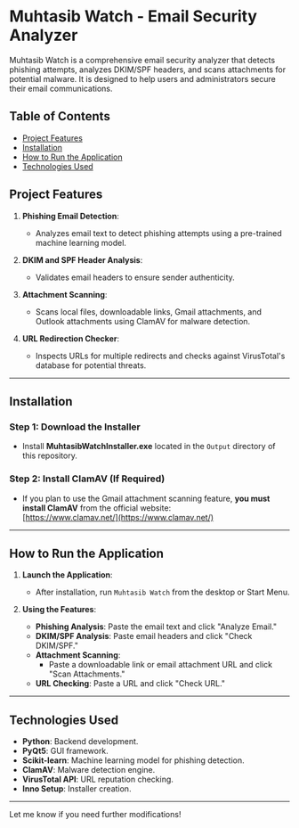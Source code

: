 # Muhtasib Watch - Email Security Analyzer

Muhtasib Watch is a comprehensive email security analyzer that detects phishing attempts, analyzes DKIM/SPF headers, and scans attachments for potential malware. It is designed to help users and administrators secure their email communications.

## Table of Contents
- [Project Features](#project-features)
- [Installation](#installation)
- [How to Run the Application](#how-to-run-the-application)
- [Technologies Used](#technologies-used)

## Project Features
1. **Phishing Email Detection**:
   - Analyzes email text to detect phishing attempts using a pre-trained machine learning model.
   
2. **DKIM and SPF Header Analysis**:
   - Validates email headers to ensure sender authenticity.

3. **Attachment Scanning**:
   - Scans local files, downloadable links, Gmail attachments, and Outlook attachments using ClamAV for malware detection.

4. **URL Redirection Checker**:
   - Inspects URLs for multiple redirects and checks against VirusTotal's database for potential threats.

---

## Installation

### **Step 1: Download the Installer**
- Install **MuhtasibWatchInstaller.exe** located in the `Output` directory of this repository.

### **Step 2: Install ClamAV (If Required)**
- If you plan to use the Gmail attachment scanning feature, **you must install ClamAV** from the official website:  
  [https://www.clamav.net/](https://www.clamav.net/)

---

## How to Run the Application

1. **Launch the Application**:
   - After installation, run `Muhtasib Watch` from the desktop or Start Menu.

2. **Using the Features**:
   - **Phishing Analysis**: Paste the email text and click "Analyze Email."
   - **DKIM/SPF Analysis**: Paste email headers and click "Check DKIM/SPF."
   - **Attachment Scanning**: 
     - Paste a downloadable link or email attachment URL and click "Scan Attachments."
   - **URL Checking**: Paste a URL and click "Check URL."

---

## Technologies Used
- **Python**: Backend development.
- **PyQt5**: GUI framework.
- **Scikit-learn**: Machine learning model for phishing detection.
- **ClamAV**: Malware detection engine.
- **VirusTotal API**: URL reputation checking.
- **Inno Setup**: Installer creation.

---

Let me know if you need further modifications!

